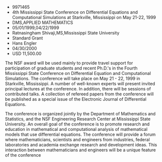 
* 9971465
* 4th Mississippi State Conference on Differential Equations and Computational Simulations at Starkville, Mississippi on May 21-22, 1999
* DMS,APPLIED MATHEMATICS
* 05/01/1999,04/22/1999
* Ratnasingham Shivaji,MS,Mississippi State University
* Standard Grant
* Hans Engler
* 04/30/2000
* USD 11,500.00

The NSF award will be used mainly to provide travel support for participation of
graduate students and recent Ph.D.'s in the Fourth Mississippi State Conference
on Differential Equation and Computational Simulations. The conference will take
place on May 21 - 22, 1999 in Starkville, Mississippi. A number of well-known
experts will present invited principal lectures at the conference. In addition,
there will be sessions of contributed talks. A collection of refereed papers
from the conference will be published as a special issue of the Electronic
Journal of Differential Equations.

The conference is organized jointly by the Department of Mathematics and
Statistics, and the NSF Engineering Research Center at Mississippi State
University. An overall goal of the conference is to promote research and
education in mathematical and computational analysis of mathematical models that
use differential equations. The conference will provide a forum where
mathematicians, scientists and engineers from industries, federal laboratories
and academia exchange research and development ideas. This interaction between
mathematicians and engineers will be a unique feature of the conference
